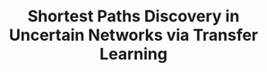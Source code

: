 ---
title: "Shortest Paths Discovery in Uncertain Networks via Transfer Learning"
authors:
- Shixun Huang
- admin


publication_types: ["1"]
publication: In *ACM SIGMOD 2023*
publication_short: In *SIGMOD 2023*
publishDate: "2023-02-19"

abstract: 

#tags:
#- Source Themes
featured: true

links:
---